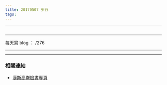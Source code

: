 ```yaml
---
title: 20170507 步行
tags:
---
```

---

![]()

---

每天寫 blog ： /276

---



---
### 相關連結

- [漢斯高崙臉書專頁](https://www.facebook.com/hanscholem/)
